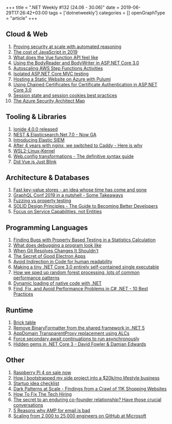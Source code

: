 +++
title = ".NET Weekly #132 (24.06 - 30.06)"
date = 2019-06-29T17:26:42+03:00
tags = ['dotnetweekly']
categories = []
openGraphType = "article"
+++

## Cloud & Web

1. [Proving security at scale with automated reasoning](https://www.allthingsdistributed.com/2019/05/proving-security-at-scale-with-automated-reasoning.html)
1. [The cost of JavaScript in 2019](https://v8.dev/blog/cost-of-javascript-2019)
1. [What does the Vue function API feel like](https://logaretm.com/blog/what-the-vue-function-api-feel-like/)
1. [Using the BodyReader and BodyWriter in ASP.NET Core 3.0](https://www.stevejgordon.co.uk/using-the-bodyreader-and-bodywriter-in-asp-net-core-3-0)
1. [Autoscaling AWS Step Functions Activities](https://engineeringblog.yelp.com/2019/06/autoscaling-aws-step-functions-activities.html)
1. [Isolated ASP.NET Core MVC testing](http://thoughtsoncoding.net/2019/06/20/isolated-asp-net-core-mvc-testing/)
1. [Hosting a Static Website on Azure with Pulumi](https://blog.pulumi.com/hosting-a-static-website-on-azure-with-pulumi)
1. [Using Chained Certificates for Certificate Authentication in ASP.NET Core 3.0](https://damienbod.com/2019/06/27/using-chained-certificates-for-certificate-authentication-in-asp-net-core-3-0/)
1. [Session state and session cookies best practices](https://techcommunity.microsoft.com/t5/IIS-Support-Blog/Session-state-and-session-cookies-best-practices/ba-p/714333)
1. [The Azure Security Architect Map](https://techcommunity.microsoft.com/t5/Azure-Developer-Community-Blog/The-Azure-Security-Architect-Map/ba-p/714091)

<!--more-->

## Tooling & Libraries

1. [Ionide 4.0.0 released](https://github.com/ionide/ionide-vscode-fsharp/releases/tag/4.0.0)
1. [NEST & Elasticsearch.Net 7.0 - Now GA](https://github.com/elastic/elasticsearch-net/releases)
1. [Introducing Elastic SIEM](https://www.elastic.co/blog/introducing-elastic-siem)
1. [After 4 years with nginx, we switched to Caddy - Here is why](https://engineering.hashnode.com/after-4-years-with-nginx-we-switched-to-caddy-here-is-why-cjxbv8eb2001ke8s1yl7ndroz)
1. [WSL2-Linux-Kernel](https://github.com/microsoft/WSL2-Linux-Kernel)
1. [Web.config transformations - The definitive syntax guide](https://blog.elmah.io/web-config-transformations-the-definitive-syntax-guide/)
1. [Did Vue.js Just Blink](https://wildermuth.com/2019/06/24/Did-Vue-js-Just-Blink)

## Architecture & Databases

1. [Fast key-value stores - an idea whose time has come and gone](https://blog.acolyer.org/2019/06/24/fast-key-value-stores/)
1. [GraphQL Conf 2019 in a nutshell - Some Takeaways](https://time2hack.com/2019/06/graphql-conf-2019-in-a-nutshell-some-takeaways/)
1. [Fuzzing vs property testing](https://www.tedinski.com/2018/12/11/fuzzing-and-property-testing.html)
1. [SOLID Design Principles - The Guide to Becoming Better Developers](https://adevait.com/software/solid-design-principles-the-guide-to-becoming-better-developers)
1. [Focus on Service Capabilities, not Entities](https://codeopinion.com/focus-on-service-capabilities-not-entities/)

## Programming Languages

1. [Finding Bugs with Property Based Testing in a Statistics Calculation](https://pragtob.wordpress.com/2019/06/24/finding-bugs-with-property-based-testing-in-a-statistics-calculation/)
1. [What does debugging a program look like](https://jvns.ca/blog/2019/06/23/a-few-debugging-resources/)
1. [When Git Resolves Changes It Shouldn't](https://haacked.com/archive/2019/06/24/semantic-merge-conflicts/)
1. [The Secret of Good Electron Apps](https://jlongster.com/secret-of-good-electron-apps)
1. [Avoid Indirection in Code for human readability](http://matthewrocklin.com/blog/work/2019/06/23/avoid-indirection)
1. [Making a tiny .NET Core 3.0 entirely self-contained single executable](https://www.hanselman.com/blog/MakingATinyNETCore30EntirelySelfcontainedSingleExecutable.aspx)
1. [How we sped up random forest processing, lots of common performance patterns](http://cultureofdevelopment.com/blog/how-we-sped-up-random-forest-processing-lots-of-common-performance-patterns/)
1. [Dynamic loading of native code with .NET](https://ericsink.com/entries/native_library.html)
1. [Find, Fix, and Avoid Performance Problems in C# .NET - 10 Best Practices](https://michaelscodingspot.com/performance-problems-in-csharp-dotnet/)

## Runtime

1. [Brick table](https://github.com/dotnet/coreclr/pull/25349)
1. [Remove BinaryFormatter from the shared framework in .NET 5](https://github.com/dotnet/corefx/issues/38760)
1. [AppDomain TransparentProxy replacement using ALCs](https://github.com/dotnet/corefxlab/pull/2689)
1. [Force secondary await continuations to run asynchronously](https://github.com/dotnet/coreclr/pull/25280)
1. [Hidden gems in .NET Core 3 - David Fowler & Damian Edwards](https://www.youtube.com/watch?v=xdSSH63IZZc)

## Other

1. [Raspberry Pi 4 on sale now](https://www.raspberrypi.org/blog/raspberry-pi-4-on-sale-now-from-35/)
1. [How I bootstrapped my side project into a \$20k/mo lifestyle business](https://www.indiehackers.com/interview/063525ef84)
1. [Startup idea checklist](https://www.defmacro.org/2019/03/26/startup-checklist.html)
1. [Dark Patterns at Scale - Findings from a Crawl of 11K Shopping Websites](https://webtransparency.cs.princeton.edu/dark-patterns/)
1. [How To Fix The Tech Hiring](https://medium.com/@fagnerbrack/how-to-fix-the-tech-hiring-f56ae8192d8c)
1. [The secret to an enduring co-founder relationship? Have those crucial conversations](https://about.gitlab.com/2019/06/21/cofounder-relations/)
1. [5 Reasons why AMP for email is bad](https://tutanota.com/blog/posts/amp-email-bad-idea/)
1. [Scaling from 2,000 to 25,000 engineers on GitHub at Microsoft](https://www.jeff.wilcox.name/2019/06/scaling-25k/)
